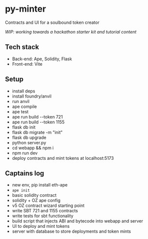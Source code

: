 # py-minter

Contracts and UI for a soulbound token creator

*WIP: working towards a hackathon starter kit and tutorial content*

## Tech stack

- Back-end: Ape, Solidity, Flask
- Front-end: Vite

## Setup

- install deps
- install foundry/anvil
- run anvil
- ape compile
- ape test
- ape run build --token 721
- ape run build --token 1155
- flask db init
- flask db migrate -m "init"
- flask db upgrade
- python server.py
- cd webapp && npm i
- npm run dev
- deploy contracts and mint tokens at localhost:5173

## Captains log

- new env, pip install eth-ape
- `ape init`
- basic solidity contract
- solidity + OZ ape config
- v5 OZ contract wizard starting point
- write SBT 721 and 1155 contracts
- write tests for sbt functionality
- build script that injects ABI and bytecode into webapp and server
- UI to deploy and mint tokens
- server with database to store deployments and token mints
